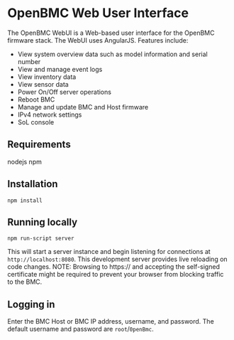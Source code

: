 # OpenBMC Web User Interface
The OpenBMC WebUI is a Web-based user interface for the OpenBMC
firmware stack. The WebUI uses AngularJS. Features include:
*	View system overview data such as model information and serial number
*	View and manage event logs
*	View inventory data
* View sensor data
*	Power On/Off server operations
*	Reboot BMC
*	Manage and update BMC and Host firmware
*	IPv4 network settings
*	SoL console

## Requirements
nodejs
npm

## Installation
`npm install`

## Running locally
`npm run-script server`

This will start a server instance and begin listening for connections at
`http://localhost:8080`. This development server provides live reloading on
code changes.
NOTE: Browsing to https://<BMC IP> and accepting the self-signed certificate
might be required to prevent your browser from blocking traffic to the BMC.

## Logging in
Enter the BMC Host or BMC IP address, username, and password.
The default username and password are `root`/`0penBmc`.
